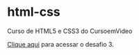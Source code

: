 # html-css
 Curso de HTML5 e CSS3 do CursoemVideo

<a href="https://vortexls.github.io/html-css/Desafios/003/index.html">Clique aqui</a> para acessar o desafio 3.